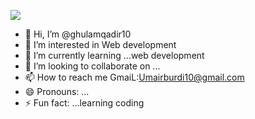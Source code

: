 ![](https://komarev.com/ghpvc/?username=your-github-Ghulam-Qadir&color=blue)





- 👋 Hi, I’m @ghulamqadir10
- 👀 I’m interested in Web development 
- 🌱 I’m currently learning ...web development
- 💞️ I’m looking to collaborate on ...
- 📫 How to reach me GmaiL:Umairburdi10@gmail.com
- 😄 Pronouns: ...
- ⚡ Fun fact: ...learning coding 

<!---
ghulamqadir10/ghulamqadir10 is a ✨ special ✨ repository because its `README.md` (this file) appears on your GitHub profile.
You can click the Preview link to take a look at your changes.
--->
